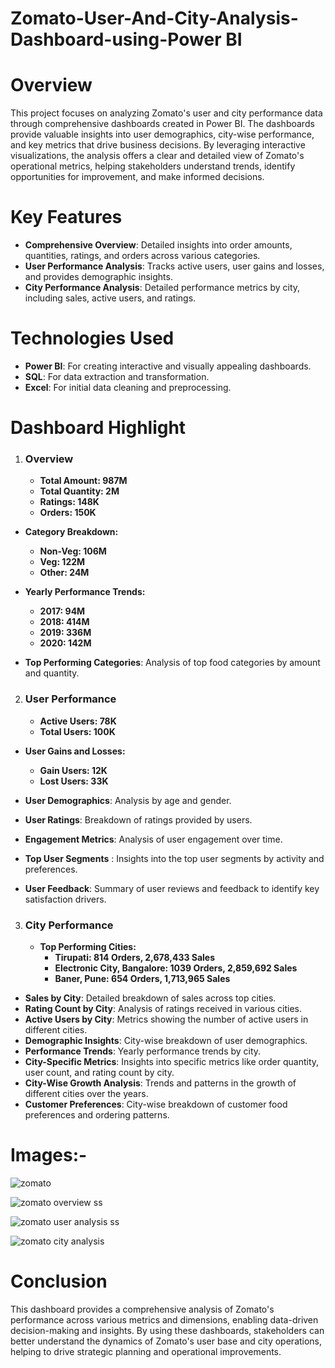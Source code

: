# Zomato-User-And-City-Analysis-Dashboard-using-Power BI
# Overview
This project focuses on analyzing Zomato's user and city performance data through comprehensive dashboards created in Power BI. The dashboards provide valuable insights into user demographics, city-wise performance, and key metrics that drive business decisions. By leveraging interactive visualizations, the analysis offers a clear and detailed view of Zomato's operational metrics, helping stakeholders understand trends, identify opportunities for improvement, and make informed decisions.

# Key Features
* **Comprehensive Overview**: Detailed insights into order amounts, quantities, ratings, and orders across various categories.
* **User Performance Analysis**: Tracks active users, user gains and losses, and provides demographic insights.
* **City Performance Analysis**: Detailed performance metrics by city, including sales, active users, and ratings.

# Technologies Used
* **Power BI**: For creating interactive and visually appealing dashboards.
* **SQL**: For data extraction and transformation.
* **Excel**: For initial data cleaning and preprocessing.

# Dashboard Highlight

 1. ### Overview
     * **Total Amount: 987M**
     * **Total Quantity: 2M**
     * **Ratings: 148K**
     * **Orders: 150K**
 
 * **Category Breakdown:**
   * **Non-Veg: 106M**
   * **Veg: 122M**
   * **Other: 24M**
        
* **Yearly Performance Trends:**
  * **2017: 94M**
  * **2018: 414M**
  * **2019: 336M**
  * **2020: 142M**
* **Top Performing Categories**: Analysis of top food categories by amount and quantity.

2. ### User Performance
     - **Active Users: 78K**
     - **Total Users: 100K**
* **User Gains and Losses:**
   * **Gain Users: 12K**
   * **Lost Users: 33K**
   
* **User Demographics**: Analysis by age and gender.
* **User Ratings**: Breakdown of ratings provided by users.
* **Engagement Metrics**: Analysis of user engagement over time.
*  **Top User Segments** : Insights into the top user segments by activity and preferences.
*  **User Feedback**: Summary of user reviews and feedback to identify key satisfaction drivers.

3. ### City Performance
   * **Top Performing Cities:**
      * **Tirupati: 814 Orders, 2,678,433 Sales**
      * **Electronic City, Bangalore: 1039 Orders, 2,859,692 Sales**
      * **Baner, Pune: 654 Orders, 1,713,965 Sales**
* **Sales by City**: Detailed breakdown of sales across top cities.
* **Rating Count by City**: Analysis of ratings received in various cities.
* **Active Users by City**: Metrics showing the number of active users in different cities.
* **Demographic Insights**: City-wise breakdown of user demographics.
* **Performance Trends**: Yearly performance trends by city.
* **City-Specific Metrics**: Insights into specific metrics like order quantity, user count, and rating count by city.
* **City-Wise Growth Analysis**: Trends and patterns in the growth of different cities over the years.
* **Customer Preferences**: City-wise breakdown of customer food preferences and ordering patterns.


# Images:-

![zomato](https://github.com/user-attachments/assets/4d12446a-5840-4aa0-8bcf-e73f150ad1e7)

![zomato overview ss](https://github.com/user-attachments/assets/f7206213-0cdf-434f-9330-c41311a0beb0)

![zomato user analysis ss](https://github.com/user-attachments/assets/81d501c4-65f8-400b-bddd-9bd36d529d2e)

![zomato city analysis](https://github.com/user-attachments/assets/a433d934-5e0e-42c2-b105-c3e1d5dede23)



# Conclusion
This dashboard provides a comprehensive analysis of Zomato's performance across various metrics and dimensions, enabling data-driven decision-making and insights. By using these dashboards, stakeholders can better understand the dynamics of Zomato's user base and city operations, helping to drive strategic planning and operational improvements. 







